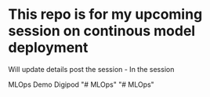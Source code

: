 # This repo is for my upcoming session on continous model deployment
Will update details post the session - In the session

MLOps Demo Digipod
"# MLOps" 
"# MLOps" 
